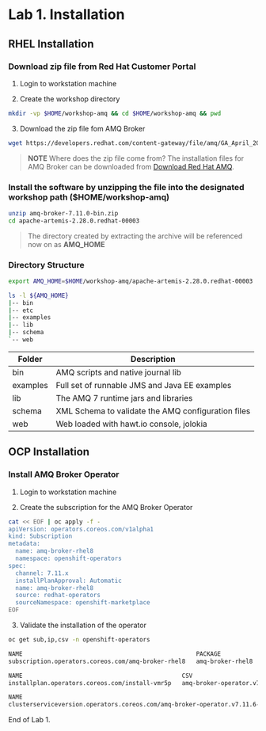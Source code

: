 # Lab 1. Installation

## RHEL Installation

### Download zip file from Red Hat Customer Portal

1. Login to workstation machine

2. Create the workshop directory

```bash
mkdir -vp $HOME/workshop-amq && cd $HOME/workshop-amq && pwd
```

3. Download the zip file fom AMQ Broker

```bash
wget https://developers.redhat.com/content-gateway/file/amq/GA_April_2023/amq-broker-7.11.0-bin.zip
```

> **NOTE**
> Where does the zip file come from?
> The installation files for AMQ Broker can be downloaded from [Download Red Hat AMQ](https://developers.redhat.com/products/amq/download).


### Install the software by unzipping the file into the designated workshop path ($HOME/workshop-amq)

```bash
unzip amq-broker-7.11.0-bin.zip
cd apache-artemis-2.28.0.redhat-00003
```

> The directory created by extracting the archive will be referenced now on as **AMQ_HOME**

### Directory Structure

```bash
export AMQ_HOME=$HOME/workshop-amq/apache-artemis-2.28.0.redhat-00003

ls -l ${AMQ_HOME}
|-- bin
|-- etc
|-- examples
|-- lib
|-- schema
`-- web
```

| Folder | Description |
| ------ | ----------- |
| bin    | AMQ scripts and native journal lib |
| examples | Full set of runnable JMS and Java EE examples |
| lib    | The AMQ 7 runtime jars and libraries |
| schema | XML Schema to validate the AMQ configuration files |
| web    | Web loaded with hawt.io console, jolokia |

## OCP Installation

### Install AMQ Broker Operator

1. Login to workstation machine

2. Create the subscription for the AMQ Broker Operator
```bash
cat << EOF | oc apply -f -
apiVersion: operators.coreos.com/v1alpha1
kind: Subscription
metadata:
  name: amq-broker-rhel8
  namespace: openshift-operators
spec:
  channel: 7.11.x
  installPlanApproval: Automatic
  name: amq-broker-rhel8
  source: redhat-operators
  sourceNamespace: openshift-marketplace
EOF
```

3. Validate the installation of the operator
```bash
oc get sub,ip,csv -n openshift-operators

NAME                                                 PACKAGE            SOURCE             CHANNEL
subscription.operators.coreos.com/amq-broker-rhel8   amq-broker-rhel8   redhat-operators   7.11.x

NAME                                             CSV                                 APPROVAL    APPROVED
installplan.operators.coreos.com/install-vmr5p   amq-broker-operator.v7.11.6-opr-2   Automatic   true

NAME                                                                           DISPLAY                                                   VERSION        REPLACES                            PHASE
clusterserviceversion.operators.coreos.com/amq-broker-operator.v7.11.6-opr-2   Red Hat Integration - AMQ Broker for RHEL 8 (Multiarch)   7.11.6-opr-2   amq-broker-operator.v7.11.5-opr-1   Succeeded
```

End of Lab 1.
